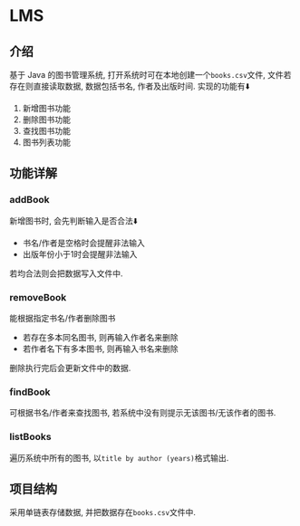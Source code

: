 # 

# LMS

## 介绍

基于 Java 的图书管理系统, 打开系统时可在本地创建一个`books.csv`文件, 文件若存在则直接读取数据, 数据包括书名, 作者及出版时间. 实现的功能有⬇️

1. 新增图书功能
2. 删除图书功能
3. 查找图书功能
4. 图书列表功能

## 功能详解

### addBook

新增图书时, 会先判断输入是否合法⬇️

- 书名/作者是空格时会提醒非法输入
- 出版年份小于1时会提醒非法输入

若均合法则会把数据写入文件中.

### removeBook

能根据指定书名/作者删除图书

- 若存在多本同名图书, 则再输入作者名来删除
- 若作者名下有多本图书, 则再输入书名来删除

删除执行完后会更新文件中的数据.

### findBook

可根据书名/作者来查找图书, 若系统中没有则提示无该图书/无该作者的图书.

### listBooks

遍历系统中所有的图书, 以`title by author (years)`格式输出.

## 项目结构

采用单链表存储数据, 并把数据存在`books.csv`文件中.



